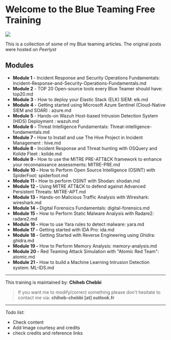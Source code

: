 # Welcome to the Blue Teaming Free Training 

![](https://marvel-b1-cdn.bc0a.com/f00000000167977/www.evansonline.com/hs-fs/hubfs/2020%20Hero%20Image%20updates/1280x499-Security-Operations-hero.jpg?width=1200&name=1280x499-Security-Operations-hero.jpg)

This is a collection of some of my Blue teaming articles. The original posts were hosted on *Peerlyst* 

## Modules

- **Module 1** - Incident Response and Security Operations Fundamentals: Incident-Response-and-Security-Operations-Fundamentals.md
- **Module 2** - TOP 20 Open-source tools every Blue Teamer should have: top20.md
- **Module 3** - How to deploy your Elastic Stack (ELK) SIEM: elk.md
- **Module 4** - Getting started using Microsoft Azure Sentinel (Cloud-Native SIEM and SOAR) : azure.md
- **Module 5** - Hands-on Wazuh Host-based Intrusion Detection System (HIDS) Deployment : wazuh.md
- **Module 6 -** Threat Intelligence Fundamentals: Threat-intelligence-fundamentals.md
- **Module 7 -** How to Install and use The Hive Project in Incident Management : hive.md
- **Module 8 -** Incident Response and Threat hunting with OSQuery and Kolide Fleet : kolide.md
- **Module 9 -** How to use the MITRE PRE-ATT&CK framework to enhance your reconnaissance assessments: MITRE-PRE.md 
- **Module 10 -** How to Perform Open Source Intelligence (OSINT) with SpiderFoot: spiderfoot.md
- **Module 11 -** How to perform OSINT with Shodan: shodan.md
- **Module 12 -** Using MITRE ATT&CK to defend against Advanced Persistent Threats: MITRE-APT.md
- **Module 13 -** Hands-on Malicious Traffic Analysis with Wireshark: wireshark.md
- **Module 14 -** Digital Forensics Fundamentals: digital-forensics.md
- **Module 15 -** How to Perform Static Malware Analysis with Radare2: radare2.md 
- **Module 16 -** How to use Yara rules to detect malware: yara.md 
- **Module 17 -** Getting started with IDA Pro: ida.md
- **Module 18 -** Getting Started with Reverse Engineering using Ghidra: ghidra.md
- **Module 19 -** How to Perform Memory Analysis: memory-analysis.md
- **Module 20 -** Red Teaming Attack Simulation with "Atomic Red Team": atomic.md
- **Module 21 -** How to build a Machine Learning Intrusion Detection system: ML-IDS.md


------------


 This training is maintained by: **Chiheb Chebbi**
 
>  If you want me to modify/correct something please don't hesitate to contact me via: **chiheb-chebbi [at] outlook.fr**

------------


*Todo list:*

* Check content 
* Add Image courtesy and credits
* check credits and reference links



 

